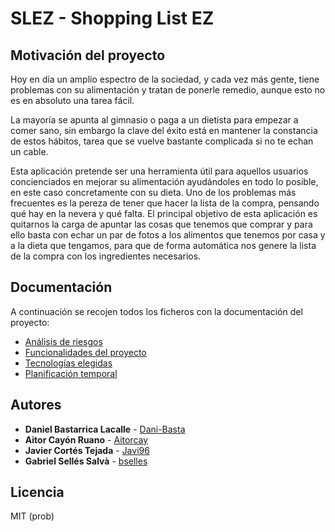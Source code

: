 # SLEZ - Shopping List EZ

## Motivación del proyecto

Hoy en día un amplio espectro de la sociedad, y cada vez más gente, tiene problemas con su alimentación y tratan de ponerle remedio, aunque esto no es en absoluto una tarea fácil. 

La mayoría se apunta al gimnasio o paga a un dietista para empezar a comer sano, sin embargo la clave del éxito está en mantener la constancia de estos hábitos, tarea que se vuelve bastante complicada si no te echan un cable.

Esta aplicación pretende ser una herramienta útil para aquellos usuarios concienciados en mejorar su alimentación ayudándoles en todo lo posible, en este caso concretamente con su dieta. Uno de los problemas más frecuentes es la pereza de tener que hacer la lista de la compra, pensando qué hay en la nevera y qué falta. El principal objetivo de esta aplicación es quitarnos la carga de apuntar las cosas que tenemos que comprar y para ello basta con echar un par de fotos a los alimentos que tenemos por casa y a la dieta que tengamos, para que de forma automática nos genere la lista de la compra con los ingredientes necesarios.


## Documentación

A continuación se recojen todos los ficheros con la documentación del proyecto:

- [Análisis de riesgos](https://github.com/Javi96/TMI/blob/master/riesgos.md)
- [Funcionalidades del proyecto](https://github.com/Javi96/TMI/blob/master/funcionalidades.md)
- [Tecnologías elegidas](https://github.com/Javi96/TMI/blob/master/tecnologias.md)
- [Planificación temporal](https://github.com/Javi96/TMI/blob/master/planificacion.md)

## Autores

* **Daniel Bastarrica Lacalle** - [Dani-Basta](https://github.com/Dani-Basta)
* **Aitor Cayón Ruano** - [Aitorcay](https://github.com/Aitorcay)
* **Javier Cortés Tejada** - [Javi96](https://github.com/Javi96)
* **Gabriel Sellés Salvà** - [bselles](https://github.com/bselles)

## Licencia

MIT (prob)
